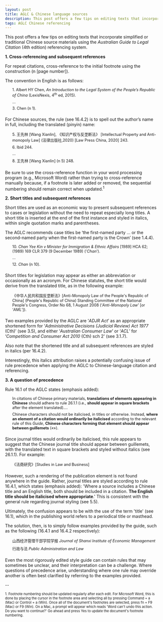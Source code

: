 ```yaml
---
layout: post
title: AGLC & Chinese language sources
description: This post offers a few tips on editing texts that incorporate simplified or traditional Chinese source materials using the Australian Guide to Legal Citation (AGLC4) referencing system. 
tags: AGLC Chinese referencing
---
```


This post offers a few tips on editing texts that incorporate simplified or traditional Chinese source materials using the _Australian Guide to Legal Citation_ (4th edition) referencing system.

**1. Cross-referencing and subsequent references**

For repeat citations, cross-reference to the initial footnote using the construction (n [page number]).  

The convention in English is as follows:  

<ul>
<li style="list-style-type:none;padding-bottom:.5em;font-size:90%">
	1. Albert HY Chen, <em>An Introduction to the Legal System of the People’s Republic of China</em> (LexisNexis, 4<sup>th</sup> ed, 2015).
	</li>
<li style="list-style-type:none;padding-bottom:.5em;font-size:90%">
	…
</li>
<li style="list-style-type:none;padding-bottom:.5em;font-size:90%">
	3. Chen (n 1).
</li>
</ul>

For Chinese sources, the rule (see 16.4.2) is to spell out the author’s name in full, including the translated (pinyin) name:

<ul>
<li style="list-style-type:none;padding-bottom:.5em;font-size:90%">
	5. 王先林 [Wang Xianlin], 《知识产权与反垄断法》 [Intellectual Property and Anti-monopoly Law] (法律出版社,2020) [Law Press China, 2020] 243.
</li>
<li style="list-style-type:none;padding-bottom:.5em;font-size:90%">
    6. Ibid 244.  
</li>
<li style="list-style-type:none;padding-bottom:.5em;font-size:90%">
    …
</li>
<li style="list-style-type:none;padding-bottom:.5em;font-size:90%">
    8. 王先林 [Wang Xianlin] (n 5) 248.
</li>
</ul>

Be sure to use the cross-reference function in your word processing program (e.g., Microsoft Word) rather than trying to cross-reference manually because, if a footnote is later added or removed, the sequential numbering should remain correct when updated.<sup>1</sup>

**2. Short titles and subsequent references**

Short titles are used as an economic way to present subsequent references to cases or legislation without the need to repeat especially long titles. A short title is inserted at the end of the first instance and styled in italics, within single quotation marks and parentheses.

The AGLC recommends case titles be ‘the first-named party ... or the second-named party when the first-named party is the Crown’ (see 1.4.4).

<ul>
<li style="list-style-type:none;padding-bottom:.5em;font-size:90%">
	10. <em>Chan Yee Kin v Minister for Immigration & Ethnic Affairs</em> [1989] HCA 62; (1989) 169 CLR 379 (9 December 1989) ('<em>Chan</em>').
</li>
<li style="list-style-type:none;padding-bottom:.5em;font-size:90%">
	…
</li>
<li style="list-style-type:none;padding-bottom:.5em;font-size:90%">
	12. <em>Chan</em> (n 10).
</li>
</ul>

Short titles for legislation may appear as either an abbreviation or occasionally as an acronym. For Chinese statutes, the short title would derive from the translated title, as in the following example:

<ul>
<li style="list-style-type:none;padding-bottom:.5em;font-size:90%">
	《中华人民共和国反垄断法》[Anti-Monopoly Law of the People's Republic of China] (People's Republic of China) Standing Committee of the National People's Congress, Order No 68, 1 August 2008 (‘<em>Anti-Monopoly Law</em>’ [or ‘<em>AML</em>’]).
</li>
</ul>

Two examples provided by the AGLC are ‘_ADJR Act_’ as an appropriate shortened form for ‘_Administrative Decisions (Judicial Review) Act 1977_ (Cth)’ (see 3.5), and either ‘_Australian Consumer Law_’ or ‘_ACL_’ for ‘_Competition and Consumer Act 2010_ (Cth) sch 2' (see 3.1.7).

Also note that the shortened title and all subsequent references are styled in italics (per 16.4.2).

Interestingly, this italics attribution raises a potentially confusing issue of rule precedence when applying the AGLC to Chinese-language citation and referencing.

**3. A question of precedence**

Rule 16.1 of the AGLC states (emphasis added):

<ul>
<li style="list-style-type:none;padding-bottom:.5em;font-size:90%">
	In citations of Chinese primary materials, <strong>translations of elements appearing in Chinese</strong> should adhere to rule 26.1.1 (i.e., <strong>should appear in square brackets</strong> after the element translated).… 
</li>
<li style="list-style-type:none;padding-bottom:.5em;font-size:90%">
	Chinese characters should not be italicised, in titles or otherwise. Instead, <strong>where an element of a citation would ordinarily be italicised</strong> according to the relevant rule of this <em>Guide</em>, <strong>Chinese characters forming that element should appear between guillemets</strong> («»).
</li>
</ul>

Since journal titles would ordinarily be italicised, this rule appears to suggest that the Chinese journal title should appear between guillemets, with the translated text in square brackets and styled without italics (see 26.1.1). For example:

<ul>
<li style="list-style-type:none;padding-bottom:.5em;font-size:90%">
    《法商研究》[Studies in Law and Business]
</li>
</ul>

However, such a rendering of the publication element is not found anywhere in the guide. Rather, journal titles are styled according to rule 16.4.1, which states (emphasis added): 'Where a source includes a Chinese title and an English title, both should be included in a citation. **The English title should be italicised where appropriate**.' This is consistent with the general rule regarding journal styling (see 5.5).

Ultimately, the confusion appears to be with the use of the term 'title' (see 16.1), which in the publishing world refers to a periodical title or masthead.  

The solution, then, is to simply follow examples provided by the guide, such as the following (16.4.1 and 16.4.2 respectively):

<ul>
<li style="list-style-type:none;padding-bottom:.5em;font-size:90%">
    山西经济管理干部学院学报 <em>Journal of Shanxi Institute of Economic Management</em>
</li>
<li style="list-style-type:none;padding-bottom:.5em;font-size:90%">  
    行政与法 <em>Public Administration and Law</em>
</li>
</ul>

Even the most rigorously edited style guide can contain rules that may sometimes be unclear, and their interpretation can be a challenge. Where questions of precedence arise, understanding where one rule may override another is often best clarified by referring to the examples provided.

--

<span style="font-size:80%">1. Footnote numbering should be updated regularly after each edit. For Microsoft Word, this is done by placing the cursor in the footnote area and selecting all by pressing Command + a (Mac) or Control + a (Win). Once all of the document's footnotes are selected, press fn + F9 (Mac) or F9 (Win). On a Mac, a prompt will appear which reads 'Word can't undo this action. Do you want to continue?' Go ahead and press Yes to update the document's footnote numbering.</span>